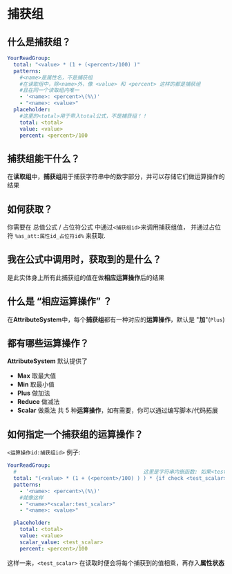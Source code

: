 # 捕获组

## 什么是捕获组？

```yaml
YourReadGroup:
  total: "<value> * (1 + (<percent>/100) )"
  patterns:
    #<name>是属性名，不是捕获组
    #在读取组中，除<name>外，像 <value> 和 <percent> 这样的都是捕获组
    #且在同一个读取组内唯一
    - '<name>: <percent>\(%\)'
    - "<name>: <value>"
  placeholder:
    #这里的<total>用于带入total公式，不是捕获组！！
    total: <total>
    value: <value>
    percent: <percent>/100
```

## 捕获组能干什么？

在**读取组**中，**捕获组**用于捕获字符串中的数字部分，并可以存储它们做运算操作的结果

## 如何获取？

你需要在 总值公式 / 占位符公式 中通过`<捕获组id>`来调用捕获组值，
并通过占位符 `%as_att:属性id_占位符id%` 来获取.

## 我在公式中调用时，获取到的是什么？

是此实体身上所有此捕获组的值在做**相应运算操作**后的结果

## 什么是 “相应运算操作” ？

在**AttributeSystem**中，每个**捕获组**都有一种对应的**运算操作**，默认是 "**加**"(`Plus`)

## 都有哪些运算操作？

**AttributeSystem** 默认提供了

- **Max** 取最大值
- **Min** 取最小值
- **Plus** 做加法
- **Reduce** 做减法
- **Scalar** 做乘法
  共 5 种**运算操作**，如有需要，你可以通过编写脚本/代码拓展

## 如何指定一个捕获组的运算操作？

`<运算操作id:捕获组id>`
例子:

```yaml
YourReadGroup:
  #                                         这里是字符串内嵌函数: 如果<test_scalar>值等于0，则乘1，否则乘<test_scalar>
  total: "(<value> * (1 + (<percent>/100) ) ) * {if check <test_scalar> == 0 then 1 else <test_scalar>} "
  patterns:
    - '<name>: <percent>\(%\)'
    #就像这样
    - "<name>*<scalar:test_scalar>"
    - "<name>: <value>"

  placeholder:
    total: <total>
    value: <value>
    scalar_value: <test_scalar>
    percent: <percent>/100
```

这样一来，`<test_scalar>` 在读取时便会将每个捕获到的值相乘，再存入**属性状态**
